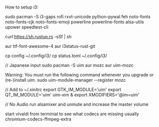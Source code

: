 How to setup i3:

sudo pacman -S i3-gaps rofi rxvt-unicode python-pywal feh noto-fonts noto-fonts-cjk noto-fonts-emoji powerline powerline-fonts alsa-utils upower speedtest-cli

curl https://sh.rustup.rs -sSf | sh

aur ttf-font-awesome-4
aur i3status-rust-git

cp config ~/.config/i3/
cp status.toml ~/.config/i3/ 

// Japanese input
sudo pacman -S uim
aur mozc
aur uim-mozc

Warning: You must run the following command whenever you upgrade or (re-)install uim.
sudo uim-module-manager --register mozc

// Add to ~/.xinitrc
export GTK_IM_MODULE='uim'
export QT_IM_MODULE='uim'
uim-xim &
export XMODIFIERS='@im=uim'

// No Audio
run alsamixer and unmute and increase the master volume

start vivaldi from terminial to see what codecs are missing usually chromium-codecs-ffmpeg-extra
